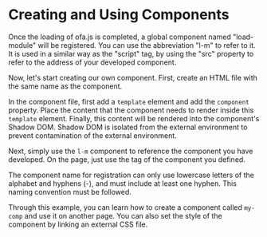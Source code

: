 <template is="exm-article">
<a href="../../publics/examples/simple-component/demo.html" preview></a>
<a href="../../publics/examples/simple-component/my-comp.html" main></a>
<a href="../../publics/examples/simple-component/public.css"></a>
</template>

# Creating and Using Components

Once the loading of ofa.js is completed, a global component named "load-module" will be registered. You can use the abbreviation "l-m" to refer to it. It is used in a similar way as the "script" tag, by using the "src" property to refer to the address of your developed component.

Now, let's start creating our own component. First, create an HTML file with the same name as the component.

In the component file, first add a `template` element and add the `component` property. Place the content that the component needs to render inside this `template` element. Finally, this content will be rendered into the component's Shadow DOM. Shadow DOM is isolated from the external environment to prevent contamination of the external environment.

Next, simply use the `l-m` component to reference the component you have developed. On the page, just use the tag of the component you defined.

The component name for registration can only use lowercase letters of the alphabet and hyphens (-), and must include at least one hyphen. This naming convention must be followed.

Through this example, you can learn how to create a component called `my-comp` and use it on another page. You can also set the style of the component by linking an external CSS file.
